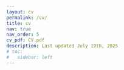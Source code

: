 ```yaml
---
layout: cv
permalink: /cv/
title: cv
nav: true
nav_order: 5
cv_pdf: CV.pdf
description: Last updated July 19th, 2025
# toc:
#   sidebar: left
---
```

